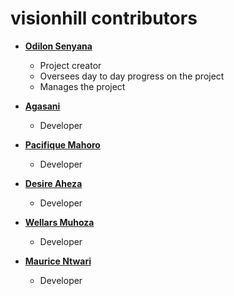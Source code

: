 visionhill contributors
============================================

* **[Odilon Senyana](https://github.com/oksenyana)**

  * Project creator
  * Oversees day to day progress on the project
  * Manages the project
  
* **[Agasani](https://github.com/agasani)**

  * Developer
  
* **[Pacifique Mahoro](https://github.com/pacimahoro)**

  * Developer
  
* **[Desire Aheza](https://github.com/aheza007)**

  * Developer
  
* **[Wellars Muhoza](https://github.com/wmuhoza)**

  * Developer
  
* **[Maurice Ntwari](https://github.com/Intarebatinya)**

  * Developer
  
  



